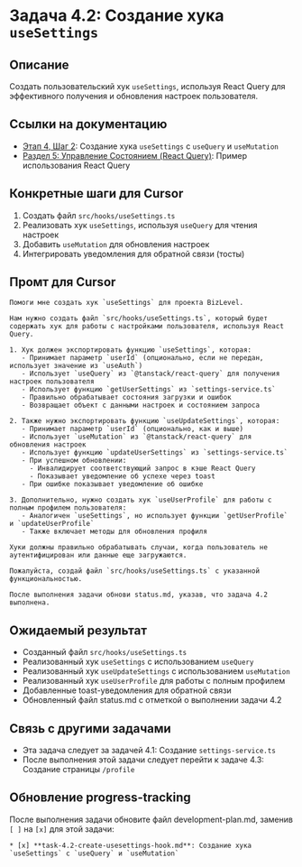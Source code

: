 # Задача 4.2: Создание хука `useSettings`

## Описание
Создать пользовательский хук `useSettings`, используя React Query для эффективного получения и обновления настроек пользователя.

## Ссылки на документацию
- [Этап 4, Шаг 2](../BizLevel-%20План%20Реализации%20Проекта.%2031.03.rtf): Создание хука `useSettings` с `useQuery` и `useMutation`
- [Раздел 5: Управление Состоянием (React Query)](../BizLevel-%20План%20Реализации%20Проекта.%2031.03.rtf): Пример использования React Query

## Конкретные шаги для Cursor
1. Создать файл `src/hooks/useSettings.ts`
2. Реализовать хук `useSettings`, используя `useQuery` для чтения настроек
3. Добавить `useMutation` для обновления настроек
4. Интегрировать уведомления для обратной связи (тосты)

## Промт для Cursor
```
Помоги мне создать хук `useSettings` для проекта BizLevel.

Нам нужно создать файл `src/hooks/useSettings.ts`, который будет содержать хук для работы с настройками пользователя, используя React Query.

1. Хук должен экспортировать функцию `useSettings`, которая:
   - Принимает параметр `userId` (опционально, если не передан, использует значение из `useAuth`)
   - Использует `useQuery` из `@tanstack/react-query` для получения настроек пользователя
   - Использует функцию `getUserSettings` из `settings-service.ts`
   - Правильно обрабатывает состояния загрузки и ошибок
   - Возвращает объект с данными настроек и состоянием запроса

2. Также нужно экспортировать функцию `useUpdateSettings`, которая:
   - Принимает параметр `userId` (опционально, как и выше)
   - Использует `useMutation` из `@tanstack/react-query` для обновления настроек
   - Использует функцию `updateUserSettings` из `settings-service.ts`
   - При успешном обновлении:
     - Инвалидирует соответствующий запрос в кэше React Query
     - Показывает уведомление об успехе через toast
   - При ошибке показывает уведомление об ошибке

3. Дополнительно, нужно создать хук `useUserProfile` для работы с полным профилем пользователя:
   - Аналогичен `useSettings`, но использует функции `getUserProfile` и `updateUserProfile`
   - Также включает методы для обновления профиля

Хуки должны правильно обрабатывать случаи, когда пользователь не аутентифицирован или данные еще загружаются.

Пожалуйста, создай файл `src/hooks/useSettings.ts` с указанной функциональностью.

После выполнения задачи обнови status.md, указав, что задача 4.2 выполнена.
```

## Ожидаемый результат
- Созданный файл `src/hooks/useSettings.ts`
- Реализованный хук `useSettings` с использованием `useQuery`
- Реализованный хук `useUpdateSettings` с использованием `useMutation`
- Реализованный хук `useUserProfile` для работы с полным профилем
- Добавленные toast-уведомления для обратной связи
- Обновленный файл status.md с отметкой о выполнении задачи 4.2

## Связь с другими задачами
- Эта задача следует за задачей 4.1: Создание `settings-service.ts`
- После выполнения этой задачи следует перейти к задаче 4.3: Создание страницы `/profile`

## Обновление progress-tracking
После выполнения задачи обновите файл development-plan.md, заменив `[ ]` на `[x]` для этой задачи:
```
* [x] **task-4.2-create-usesettings-hook.md**: Создание хука `useSettings` с `useQuery` и `useMutation`
```
